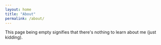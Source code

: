 ```yaml
---
layout: home
title: "About"
permalink: /about/
---
```


This page being empty signifies that there's nothing to learn about me (just kidding).